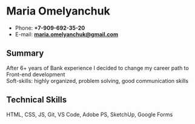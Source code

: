 # Maria Omelyanchuk

* Phone: **+7-909-692-35-20**
* E-mail: **maria.omelyanchuk@gmail.com**

## Summary
After 6+ years of Bank experience I decided to change my career path to Front-end development  
Soft-skills: highly organized, problem solving, good communication skills

## Technical Skills
HTML, CSS, JS, Git, VS Code, Adobe PS, SketchUp, Google Forms
